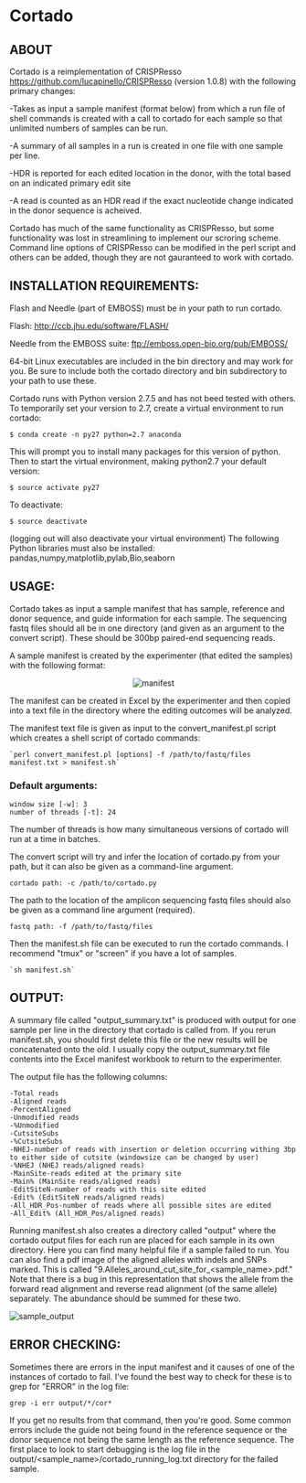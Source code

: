 # **Cortado**
## ABOUT
Cortado is a reimplementation of CRISPResso https://github.com/lucapinello/CRISPResso (version 1.0.8) with the following primary changes:

-Takes as input a sample manifest (format below) from which a run file of shell commands is created with a call to cortado for each sample so that unlimited numbers of samples can be run.

-A summary of all samples in a run is created in one file with one sample per line.

-HDR is reported for each edited location in the donor, with the total based on an indicated primary edit site

-A read is counted as an HDR read if the exact nucleotide change indicated in the donor sequence is acheived.

Cortado has much of the same functionality as CRISPResso, but some functionality was lost in streamlining to implement our scroring scheme.  Command line options of CRISPResso can be modified in the perl script and others can be added, though they are not gauranteed to work with cortado.


## INSTALLATION REQUIREMENTS: 
Flash and Needle (part of EMBOSS) must be in your path to run cortado.

Flash: http://ccb.jhu.edu/software/FLASH/

Needle from the EMBOSS suite: ftp://emboss.open-bio.org/pub/EMBOSS/

64-bit Linux executables are included in the bin directory and may work for you. Be sure to include both 
the cortado directory and bin subdirectory to your path to use these.

Cortado runs with Python version 2.7.5 and has not beed tested with others. To temporarily set your version to 2.7, create a virtual environment to run cortado:

	$ conda create -n py27 python=2.7 anaconda

This will prompt you to install many packages for this version of python. Then to start the virtual environment, making python2.7 your default version:

	$ source activate py27

To deactivate:

	$ source deactivate

(logging out will also deactivate your virtual environment)
The following Python libraries must also be installed: pandas,numpy,matplotlib,pylab,Bio,seaborn

## USAGE: 
Cortado takes as input a sample manifest that has sample, reference and donor sequence, and guide information for each sample. The sequencing fastq files should all be in one directory (and given as an argument to the convert script). These should be 300bp paired-end sequencing reads.

A sample manifest is created by the experimenter (that edited the samples) with the following format:

<CENTER>

![manifest](https://github.com/staciawyman/cortado/blob/master/cortado_manifest_dirs.png)

</CENTER>

The manifest can be created in Excel by the experimenter and then copied into a text file in the directory where the editing outcomes will be analyzed. 

The manifest text file is given as input to the convert_manifest.pl script which creates a shell script of cortado commands:

	`perl convert_manifest.pl [options] -f /path/to/fastq/files manifest.txt > manifest.sh`

### Default arguments:

	window size [-w]: 3
	number of threads [-t]: 24 

The number of threads is how many simultaneous versions of cortado will run at a time in batches. 

The convert script will try and infer the location of cortado.py from your path, but it can also be given as a command-line argument. 

	cortado path: -c /path/to/cortado.py

The path to the location of the amplicon sequencing fastq files should also be given as a command line argument (required).

	fastq path: -f /path/to/fastq/files


Then the manifest.sh file can be executed to run the cortado commands. I recommend "tmux" or "screen"  if you have a lot of samples.

	`sh manifest.sh`



## OUTPUT: 
A summary file called "output_summary.txt" is produced with output for one sample per line in the directory that cortado is called from. If you rerun manifest.sh, you should first delete this file or the new results will be concatenated onto the old. I usually copy the output_summary.txt file contents into the Excel manifest workbook to return to the experimenter. 

The output file has the following columns:

	-Total reads
	-Aligned reads
	-PercentAligned	
	-Unmodified reads	
	-%Unmodified	
	-CutsiteSubs	
	-%CutsiteSubs	
	-NHEJ-number of reads with insertion or deletion occurring withing 3bp to either side of cutsite (windowsize can be changed by user)	
	-%NHEJ (NHEJ reads/aligned reads)
	-MainSite-reads edited at the primary site	
	-Main% (MainSite reads/aligned reads)	
	-EditSiteN-number of reads with this site edited	
	-Edit% (EditSiteN reads/aligned reads)	
	-All_HDR_Pos-number of reads where all possible sites are edited	
	-All_Edit% (All_HDR_Pos/aligned reads)

Running manifest.sh also creates a directory called "output" where the cortado output files for each run are placed for each sample in its own directory. Here you can find many helpful file if a sample failed to run. You can also find a pdf image of the aligned alleles with indels and SNPs marked. This is called "9.Alleles_around_cut_site_for_<sample_name>.pdf." Note that there is a bug in this representation that shows the allele from the forward read alignment and reverse read alignment (of the same allele) separately. The abundance should be summed for these two.

![sample_output](https://github.com/staciawyman/cortado/blob/master/sample_output.png)

## ERROR CHECKING:
Sometimes there are errors in the input manifest and it causes of one of the instances of cortado to fail. I've found the best way to check for these is to grep for "ERROR" in the log file:

`grep -i err output/*/cor*`

If you get no results from that command, then you're good. Some common errors include the guide not being found in the reference sequence or the donor sequence not being the same length as the reference sequence. The first place to look to start debugging is the log file in the output/<sample_name>/cortado_running_log.txt directory for the failed sample.

